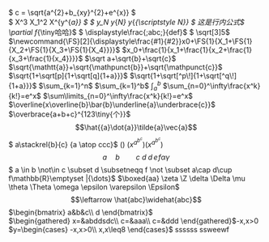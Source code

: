 $ c = \sqrt{a^{2}+b_{xy}^{2}+e^{x}} $  
$ X^3  X_1^2 X^{y^{_a}} $
$ y_N y_{_N} y_{_{\scriptstyle N}} $
这是行内公式$ \partial f_{\tiny哈哈}$
$ \displaystyle\frac{\;abc\;}{def}$
$ \sqrt[3]5$
$\newcommand{\FS}[2]{\displaystyle\frac{#1}{#2}}x0+\FS{1}{X_1+\FS{1}{X_2+\FS{1}{X_3+\FS{1}{X_4}}}}$
$x_0+\frac{1}{x_1+\frac{1}{x_2+\frac{1}{x_3+\frac{1}{x_4}}}}$
$\sqrt a+\sqrt{b}+\sqrt{c}$
$\sqrt{\mathtt{a}}+\sqrt{\mathpunct{b}}+\sqrt{\mathpunct{c}}$
$\sqrt{1+\sqrt[p]{1+\sqrt[q]{1+a}}}$
$\sqrt{1+\sqrt[^p\!]{1+\sqrt[^q\!]{1+a}}}$
$\sum_{k=1}^n$
$\sum_{k=1}^b$
$\int_a^b$
$\sum_{n=0}^\infty\frac{x^k}{k!}=e^x$
$\sum\limits_{n=0}^\infty\frac{x^k}{k!}=e^x$
$\overline{x\overline{b}\bar{b}\underline{a}\underbrace{c}}$
$\overbrace{a+b+c}^{123\tiny{个}}$
$$\hat{{a}\dot{a}}\tilde{a}\vec{a}$$
$ a\stackrel{b}{c} {a \atop ccc}$
$\big(\Bigg)$
$(x^{a^{b^c}})\left(x^{a^{b^c}}\right)$
$$ a\quad b\qquad c\ d\;d\,e\!f\alpha\gamma$$
$ a \in b \not\in c \subset d \subsetneqq f \not \subset a\cap d\cup f\mathbb{R}\emptyset |\{\dots\}$
$\boxed{aa} \zeta \Z \delta \Delta \mu \theta \Theta \omega \epsilon \varepsilon \Epsilon$
$$\leftarrow \hat{abc}\widehat{abc}$$
$\begin{bmatrix}
    a&b&c\\
    d
\end{bmatrix}$  
$\begin{gathered}
    x=&abddsdc\\
    c=&aaa\\
    c=&ddd
\end{gathered}$-x,x>0  
$y=\begin{cases}
    -x,x>0\\
    x,x\leq8
\end{cases}$
ssssss
ssweewf